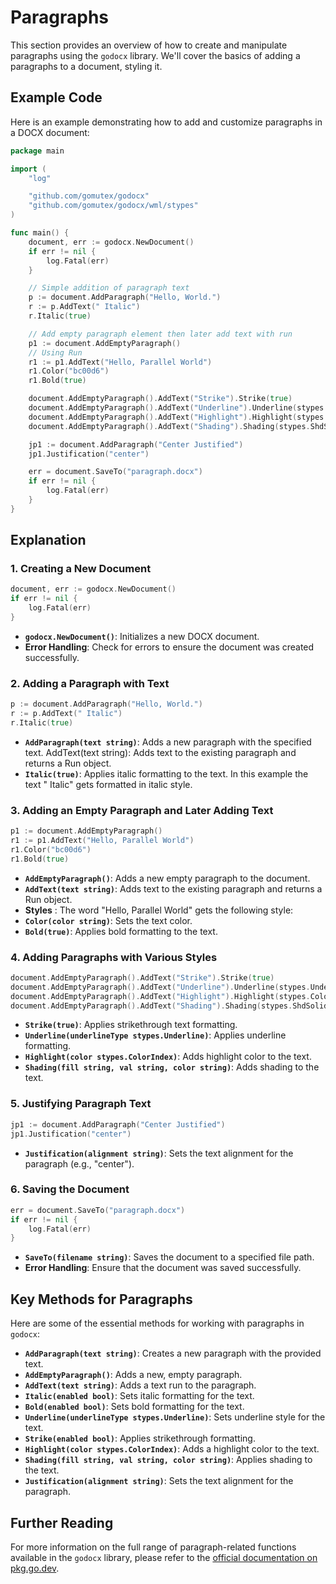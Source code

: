 # Paragraphs

This section provides an overview of how to create and manipulate paragraphs using the `godocx` library. We'll cover the basics of adding a paragraphs to a document, styling it.

## Example Code

Here is an example demonstrating how to add and customize paragraphs in a DOCX document:

```go
package main

import (
	"log"

	"github.com/gomutex/godocx"
	"github.com/gomutex/godocx/wml/stypes"
)

func main() {
	document, err := godocx.NewDocument()
	if err != nil {
		log.Fatal(err)
	}

	// Simple addition of paragraph text
	p := document.AddParagraph("Hello, World.")
	r := p.AddText(" Italic")
	r.Italic(true)

	// Add empty paragraph element then later add text with run
	p1 := document.AddEmptyParagraph()
	// Using Run
	r1 := p1.AddText("Hello, Parallel World")
	r1.Color("bc00d6")
	r1.Bold(true)

	document.AddEmptyParagraph().AddText("Strike").Strike(true)
	document.AddEmptyParagraph().AddText("Underline").Underline(stypes.UnderlineSingle)
	document.AddEmptyParagraph().AddText("Highlight").Highlight(stypes.ColorIndexBlue)
	document.AddEmptyParagraph().AddText("Shading").Shading(stypes.ShdSolid, "auto", "FF00A0")

	jp1 := document.AddParagraph("Center Justified")
	jp1.Justification("center")

	err = document.SaveTo("paragraph.docx")
	if err != nil {
		log.Fatal(err)
	}
}
```

## Explanation

### 1. Creating a New Document

```go
document, err := godocx.NewDocument()
if err != nil {
	log.Fatal(err)
}
```

- **`godocx.NewDocument()`**: Initializes a new DOCX document.
- **Error Handling**: Check for errors to ensure the document was created successfully.

### 2. Adding a Paragraph with Text

```go
p := document.AddParagraph("Hello, World.")
r := p.AddText(" Italic")
r.Italic(true)
```

- **`AddParagraph(text string)`**: Adds a new paragraph with the specified text.
AddText(text string): Adds text to the existing paragraph and returns a Run object.
- **`Italic(true)`**: Applies italic formatting to the text. In this example the text " Italic" gets formatted in italic style.

### 3. Adding an Empty Paragraph and Later Adding Text

```go
p1 := document.AddEmptyParagraph()
r1 := p1.AddText("Hello, Parallel World")
r1.Color("bc00d6")
r1.Bold(true)
```

- **`AddEmptyParagraph()`**: Adds a new empty paragraph to the document.
- **`AddText(text string)`**: Adds text to the existing paragraph and returns a Run object.
- **Styles** : The word "Hello, Parallel World" gets the following style:
- **`Color(color string)`**: Sets the text color.
- **`Bold(true)`**: Applies bold formatting to the text.

### 4. Adding Paragraphs with Various Styles

```go
document.AddEmptyParagraph().AddText("Strike").Strike(true)
document.AddEmptyParagraph().AddText("Underline").Underline(stypes.UnderlineSingle)
document.AddEmptyParagraph().AddText("Highlight").Highlight(stypes.ColorIndexBlue)
document.AddEmptyParagraph().AddText("Shading").Shading(stypes.ShdSolid, "auto", "FF00A0")
```

- **`Strike(true)`**: Applies strikethrough text formatting.
- **`Underline(underlineType stypes.Underline)`**: Applies underline formatting.
- **`Highlight(color stypes.ColorIndex)`**: Adds highlight color to the text.
- **`Shading(fill string, val string, color string)`**: Adds shading to the text.

### 5. Justifying Paragraph Text

```go
jp1 := document.AddParagraph("Center Justified")
jp1.Justification("center")
```

- **`Justification(alignment string)`**: Sets the text alignment for the paragraph (e.g., "center").

### 6. Saving the Document

```go
err = document.SaveTo("paragraph.docx")
if err != nil {
	log.Fatal(err)
}
```

- **`SaveTo(filename string)`**: Saves the document to a specified file path.
- **Error Handling**: Ensure that the document was saved successfully.

## Key Methods for Paragraphs

Here are some of the essential methods for working with paragraphs in `godocx`:

- **`AddParagraph(text string)`**: Creates a new paragraph with the provided text.
- **`AddEmptyParagraph()`**: Adds a new, empty paragraph.
- **`AddText(text string)`**: Adds a text run to the paragraph.
- **`Italic(enabled bool)`**: Sets italic formatting for the text.
- **`Bold(enabled bool)`**: Sets bold formatting for the text.
- **`Underline(underlineType stypes.Underline)`**: Sets underline style for the text.
- **`Strike(enabled bool)`**: Applies strikethrough formatting.
- **`Highlight(color stypes.ColorIndex)`**: Adds a highlight color to the text.
- **`Shading(fill string, val string, color string)`**: Applies shading to the text.
- **`Justification(alignment string)`**: Sets the text alignment for the paragraph.

## Further Reading

For more information on the full range of paragraph-related functions available in the `godocx` library, please refer to the [official documentation on pkg.go.dev](https://pkg.go.dev/github.com/gomutex/godocx/docx#Paragraph).
